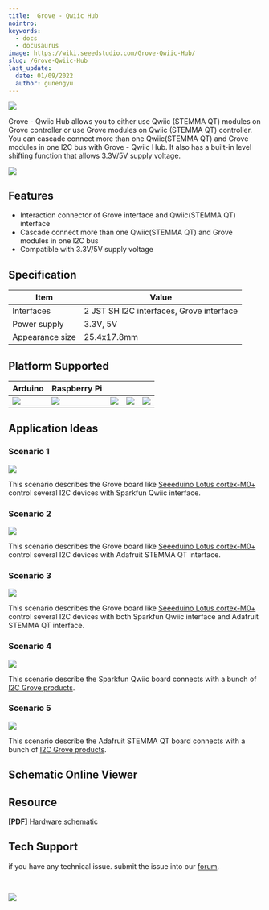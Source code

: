 ```yaml
---
title:  Grove - Qwiic Hub
nointro:
keywords:
  - docs
  - docusaurus
image: https://wiki.seeedstudio.com/Grove-Qwiic-Hub/
slug: /Grove-Qwiic-Hub
last_update:
  date: 01/09/2022
  author: gunengyu
---
```


![](https://files.seeedstudio.com/products/103020292/img/103020292wiki.png)

Grove - Qwiic Hub allows you to either use Qwiic (STEMMA QT) modules on Grove controller or use Grove modules on Qwiic (STEMMA QT) controller. You can cascade connect more than one Qwiic(STEMMA QT) and Grove modules in one I2C bus with Grove - Qwiic Hub. It also has a built-in level shifting function that allows 3.3V/5V supply voltage.

<p style={{textAlign: 'center'}}><a href="https://www.seeedstudio.com/Grove-Qwiic-Hub-p-4531.html" target="_blank"><img src="https://files.seeedstudio.com/wiki/wiki_english/docs/images/get_one_now_small.png" width={200} height={38} border={0} /></a></p>

## Features

- Interaction connector of Grove interface and Qwiic(STEMMA QT) interface
- Cascade connect more than one Qwiic(STEMMA QT) and Grove modules in one I2C bus
- Compatible with 3.3V/5V supply voltage

## Specification

|Item|Value|
|---|---|
|Interfaces|2 JST SH I2C interfaces, Grove interface|
|Power supply|3.3V, 5V|
|Appearance size|25.4x17.8mm|

## Platform Supported

| Arduino                                                                                             | Raspberry Pi                                                                                             |                                                                                                 |                                                                                                          |                                                                                                    |
|-----------------------------------------------------------------------------------------------------|----------------------------------------------------------------------------------------------------------|-------------------------------------------------------------------------------------------------|---------------------------------------------------------------------------------------------------|----------------------------------------------------------------------------------------------------|
| ![](https://files.seeedstudio.com/wiki/wiki_english/docs/images/arduino_logo.jpg) | ![](https://files.seeedstudio.com/wiki/wiki_english/docs/images/raspberry_pi_logo_n.jpg) | ![](https://files.seeedstudio.com/wiki/wiki_english/docs/images/bbg_logo_n.jpg) | ![](https://files.seeedstudio.com/wiki/wiki_english/docs/images/wio_logo_n.jpg) | ![](https://files.seeedstudio.com/wiki/wiki_english/docs/images/linkit_logo_n.jpg) |

## Application Ideas

### Scenario 1

![](https://files.seeedstudio.com/products/103020292/img/Scenario1.png)

This scenario describes the Grove board like [Seeeduino Lotus cortex-M0+](https://www.seeedstudio.com/Seeeduino-Lotus-Cortex-M0-p-2896.html) control several I2C devices with Sparkfun Qwiic interface.

### Scenario 2

![](https://files.seeedstudio.com/products/103020292/img/Scenario2.png)

This scenario describes the Grove board like [Seeeduino Lotus cortex-M0+](https://www.seeedstudio.com/Seeeduino-Lotus-Cortex-M0-p-2896.html) control several I2C devices with Adafruit STEMMA QT interface.

### Scenario 3

![](https://files.seeedstudio.com/products/103020292/img/Scenario3.png)

This scenario describes the Grove board like [Seeeduino Lotus cortex-M0+](https://www.seeedstudio.com/Seeeduino-Lotus-Cortex-M0-p-2896.html) control several I2C devices with both Sparkfun Qwiic interface and Adafruit STEMMA QT interface.

### Scenario 4

![](https://files.seeedstudio.com/products/103020292/img/Scenario4.png)

This scenario describe the Sparkfun Qwiic board connects with a bunch of [I2C Grove products](https://www.seeedstudio.com/catalogsearch/result/?q=Grove+I2C).

### Scenario 5

![](https://files.seeedstudio.com/products/103020292/img/Scenario5.png)

This scenario describe the Adafruit STEMMA QT board connects with a bunch of [I2C Grove products](https://www.seeedstudio.com/catalogsearch/result/?q=Grove+I2C).

## Schematic Online Viewer

<div className="altium-ecad-viewer" data-project-src="https://files.seeedstudio.com/products/103020292/doc/Grove-Qwiic_Hub_Hardware.zip" style={{borderRadius: '0px 0px 4px 4px', height: 500, borderStyle: 'solid', borderWidth: 1, borderColor: 'rgb(241, 241, 241)', overflow: 'hidden', maxWidth: 1280, maxHeight: 700, boxSizing: 'border-box'}}>
</div>

## Resource

**[PDF]** [Hardware schematic](https://files.seeedstudio.com/products/103020292/doc/Grove-Qwiic-Hub_v1.0_SCH_190808.pdf)

## Tech Support

 if you have any technical issue.  submit the issue into our [forum](http://forum.seeedstudio.com/).

<div>
  <br /><p style={{textAlign: 'center'}}><a href="https://www.seeedstudio.com/act-4.html?utm_source=wiki&utm_medium=wikibanner&utm_campaign=newproducts" target="_blank"><img src="https://files.seeedstudio.com/wiki/Wiki_Banner/new_product.jpg" /></a></p>
</div>

